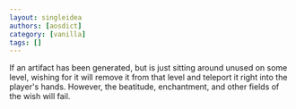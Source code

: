 ```yaml
---
layout: singleidea
authors: [aosdict]
category: [vanilla]
tags: []
---
```

If an artifact has been generated, but is just sitting around unused on some level, wishing for it will remove it from that level and teleport it right into the player's hands. However, the beatitude, enchantment, and other fields of the wish will fail.
